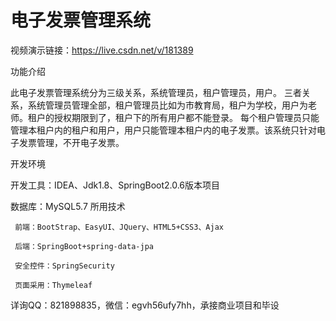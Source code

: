 # 电子发票管理系统

视频演示链接：https://live.csdn.net/v/181389

功能介绍

此电子发票管理系统分为三级关系，系统管理员，租户管理员，用户。 三者关系，系统管理员管理全部，租户管理员比如为市教育局，租户为学校，用户为老师。租户的授权期限到了，租户下的所有用户都不能登录。 每个租户管理员只能管理本租户内的租户和用户，用户只能管理本租户内的电子发票。该系统只针对电子发票管理，不开电子发票。

开发环境

开发工具：IDEA、Jdk1.8、SpringBoot2.0.6版本项目

数据库：MySQL5.7
所用技术

     前端：BootStrap、EasyUI、JQuery、HTML5+CSS3、Ajax

     后端：SpringBoot+spring-data-jpa

     安全控件：SpringSecurity

     页面采用：Thymeleaf

详询QQ：821898835，微信：egvh56ufy7hh，承接商业项目和毕设


